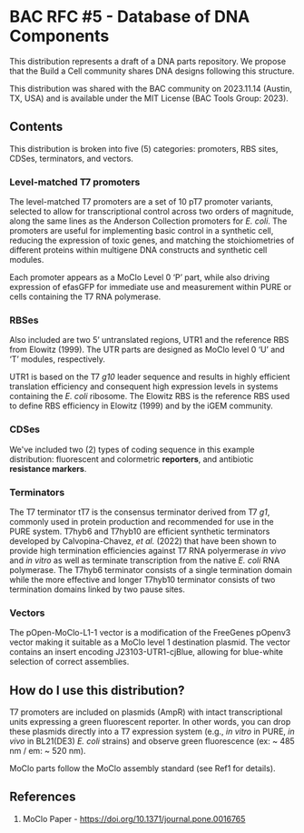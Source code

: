 # BAC RFC #5 - Database of DNA Components
This distribution represents a draft of a DNA parts repository. We propose that the Build a Cell community shares DNA designs following this structure. 

This distribution was shared with the BAC community on 2023.11.14 (Austin, TX, USA) and is available under the MIT License (BAC Tools Group: 2023).

## Contents
This distribution is broken into five (5) categories: promoters, RBS sites, CDSes, terminators, and vectors.

### Level-matched T7 promoters
The level-matched T7 promoters are a set of 10 pT7 promoter variants, selected to allow for transcriptional control across two orders of magnitude, along the same lines as the Anderson Collection promoters for *E. coli*. The promoters are useful for implementing basic control in a synthetic cell, reducing the expression of toxic genes, and matching the stoichiometries of different proteins within multigene DNA constructs and synthetic cell modules.

Each promoter appears as a MoClo Level 0 ‘P’ part, while also driving expression of efasGFP for immediate use and measurement within PURE or cells containing the T7 RNA polymerase.

### RBSes
Also included are two 5’ untranslated regions, UTR1 and the reference RBS from Elowitz (1999). The UTR parts are designed as MoClo level 0 ‘U’ and ‘T’ modules, respectively.

UTR1 is based on the T7 *g10* leader sequence and results in highly efficient translation efficiency and consequent high expression levels in systems containing the *E. coli* ribosome. The Elowitz RBS is the reference RBS used to define RBS efficiency in Elowitz (1999) and by the iGEM community.

### CDSes
We've included two (2) types of coding sequence in this example distribution: fluorescent and colormetric **reporters**, and antibiotic **resistance markers**.

### Terminators
The T7 terminator tT7 is the consensus terminator derived from T7 *g1*, commonly used in protein production and recommended for use in the PURE system. T7hyb6 and T7hyb10 are efficient synthetic terminators developed by Calvopina-Chavez, *et al.* (2022) that have been shown to provide high termination efficiencies against T7 RNA polyermerase *in vivo* and *in vitro* as well as terminate transcription from the native *E. coli* RNA polymerase. The T7hyb6 terminator consists of a single termination domain while the more effective and longer T7hyb10 terminator consists of two termination domains linked by two pause sites.

### Vectors
The pOpen-MoClo-L1-1 vector is a modification of the FreeGenes pOpenv3 vector making it suitable as a MoClo level 1 destination plasmid. The vector contains an insert encoding J23103-UTR1-cjBlue, allowing for blue-white selection of correct assemblies.

## How do I use this distribution?
T7 promoters are included on plasmids (AmpR) with intact transcriptional units expressing a green fluorescent reporter. In other words, you can drop these plasmids directly into a T7 expression system (e.g., *in vitro* in PURE, *in vivo* in BL21(DE3) *E. coli* strains) and observe green fluorescence (ex: ~ 485 nm / em: ~ 520 nm).

MoClo parts follow the MoClo assembly standard (see Ref1 for details).

## References
1. MoClo Paper - https://doi.org/10.1371/journal.pone.0016765
